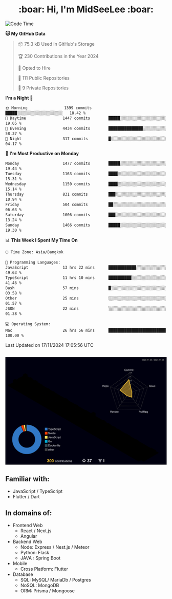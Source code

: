 <h1 align="center"> :boar: Hi, I'm MidSeeLee :boar:</h1>
 
<!--START_SECTION:waka-->
![Code Time](http://img.shields.io/badge/Code%20Time-2%2C195%20hrs%207%20mins-blue)

**🐱 My GitHub Data** 

> 📦 75.3 kB Used in GitHub's Storage 
 > 
> 🏆 230 Contributions in the Year 2024
 > 
> 💼 Opted to Hire
 > 
> 📜 111 Public Repositories 
 > 
> 🔑 9 Private Repositories 
 > 
**I'm a Night 🦉** 

```text
🌞 Morning                1399 commits        █████░░░░░░░░░░░░░░░░░░░░   18.42 % 
🌆 Daytime                1447 commits        █████░░░░░░░░░░░░░░░░░░░░   19.05 % 
🌃 Evening                4434 commits        ███████████████░░░░░░░░░░   58.37 % 
🌙 Night                  317 commits         █░░░░░░░░░░░░░░░░░░░░░░░░   04.17 % 
```
📅 **I'm Most Productive on Monday** 

```text
Monday                   1477 commits        █████░░░░░░░░░░░░░░░░░░░░   19.44 % 
Tuesday                  1163 commits        ████░░░░░░░░░░░░░░░░░░░░░   15.31 % 
Wednesday                1150 commits        ████░░░░░░░░░░░░░░░░░░░░░   15.14 % 
Thursday                 831 commits         ███░░░░░░░░░░░░░░░░░░░░░░   10.94 % 
Friday                   504 commits         ██░░░░░░░░░░░░░░░░░░░░░░░   06.63 % 
Saturday                 1006 commits        ███░░░░░░░░░░░░░░░░░░░░░░   13.24 % 
Sunday                   1466 commits        █████░░░░░░░░░░░░░░░░░░░░   19.30 % 
```


📊 **This Week I Spent My Time On** 

```text
🕑︎ Time Zone: Asia/Bangkok

💬 Programming Languages: 
JavaScript               13 hrs 22 mins      ████████████░░░░░░░░░░░░░   49.63 % 
TypeScript               11 hrs 10 mins      ██████████░░░░░░░░░░░░░░░   41.46 % 
Bash                     57 mins             █░░░░░░░░░░░░░░░░░░░░░░░░   03.58 % 
Other                    25 mins             ░░░░░░░░░░░░░░░░░░░░░░░░░   01.57 % 
JSON                     22 mins             ░░░░░░░░░░░░░░░░░░░░░░░░░   01.38 % 

💻 Operating System: 
Mac                      26 hrs 56 mins      █████████████████████████   100.00 % 
```


 Last Updated on 17/11/2024 17:05:56 UTC
<!--END_SECTION:waka-->

##

![](./profile-3d-contrib/profile-night-rainbow.svg)

## Familiar with:
- JavaScript / TypeScript
- Flutter / Dart

## In domains of:
- Frontend Web
  - React / Next.js
  - Angular
- Backend Web
  - Node: Express / Nest.js / Meteor
  - Python: Flask
  - JAVA : Spring Boot
- Mobile
  - Cross Platform: Flutter
- Database
  - SQL: MySQL/ MariaDb / Postgres
  - NoSQL: MongoDB
  - ORM: Prisma / Mongoose
